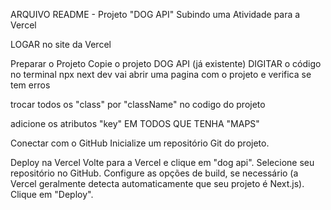 
ARQUIVO README - Projeto "DOG API"
      Subindo uma Atividade para a Vercel

LOGAR no site da Vercel

 Preparar o Projeto
Copie o projeto DOG API (já existente)
 DIGITAR o código no terminal
npx next dev
vai abrir uma pagina com o projeto e verifica se tem erros

trocar todos os "class" por "className" no codigo do projeto

adicione os atributos "key" EM TODOS QUE TENHA "MAPS"

 Conectar com o GitHub
Inicialize um repositório Git do projeto.

 Deploy na Vercel
Volte para a Vercel e clique em "dog api".
Selecione seu repositório no GitHub.
Configure as opções de build, se necessário (a Vercel geralmente detecta automaticamente que seu projeto é Next.js).
Clique em "Deploy".
